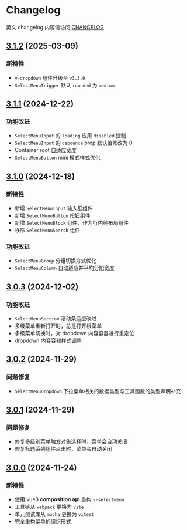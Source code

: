 # Changelog

英文 changelog 内容请访问 [CHANGELOG](CHANGELOG.md)

## [3.1.2](https://github.com/TerryZ/v-selectmenu/compare/v3.1.1...v3.1.2) (2025-03-09)

### 新特性

- `v-dropdown` 组件升级至 `v3.3.0`
- `SelectMenuTrigger` 默认 `rounded` 为 `medium`

## [3.1.1](https://github.com/TerryZ/v-selectmenu/compare/v3.1.0...v3.1.1) (2024-12-22)

### 功能改进

- `SelectMenuInput` 的 `loading` 应用 `disabled` 控制
- `SelectMenuInput` 的 `debounce` prop 默认值修改为 0
- Container root 自适应宽度
- `SelectMenuButton` mini 模式样式优化

## [3.1.0](https://github.com/TerryZ/v-selectmenu/compare/v3.0.3...v3.1.0) (2024-12-18)

### 新特性

- 新增 `SelectMenuInput` 输入框组件
- 新增 `SelectMenuButton` 按钮组件
- 新增 `SelectMenuBlock` 组件，作为行内纯布局组件
- 移除 `SelectMenuSearch` 组件

### 功能改进

- `SelectMenuGroup` 分组切换方式优化
- `SelectMenuColumn` 自动适应并平均分配宽度

## [3.0.3](https://github.com/TerryZ/v-selectmenu/compare/v3.0.2...v3.0.3) (2024-12-02)

### 功能改进

- `SelectMenuSection` 滚动条适应改进
- 多级菜单重新打开时，总是打开根菜单
- 多级菜单切换时，对 dropdown 内容容器进行重定位
- dropdown 内容容器样式调整

## [3.0.2](https://github.com/TerryZ/v-selectmenu/compare/v3.0.1...v3.0.2) (2024-11-29)

### 问题修复

- `SelectMenuDropdown` 下拉菜单相关的数据类型与工具函数的类型声明补充

## [3.0.1](https://github.com/TerryZ/v-selectmenu/compare/v3.0.0...v3.0.1) (2024-11-29)

### 问题修复

- 修复多级别菜单触发对象选择时，菜单会自动关闭
- 修复标题系列组件点击时，菜单会自动关闭

## [3.0.0](https://github.com/TerryZ/v-selectmenu) (2024-11-24)

### 新特性

- 使用 vue3 **composition api** 重构 `v-selectmenu`
- 工具链从 `webpack` 更换为 `vite`
- 单元测试库从 `mocha` 更换为 `vitest`
- 完全重构菜单的组织形式
